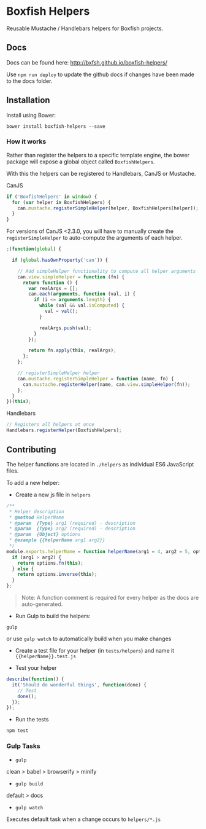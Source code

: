 # Boxfish Helpers
Reusable Mustache / Handlebars helpers for Boxfish projects.

## Docs
Docs can be found here: http://bxfsh.github.io/boxfish-helpers/

Use `npm run deploy` to update the github docs if changes have been made to the docs folder.

## Installation
Install using Bower:
```shell
bower install boxfish-helpers --save
```

### How it works
Rather than register the helpers to a specific template engine,
the bower package will expose a global object called `BoxfishHelpers`.

With this the helpers can be registered to Handlebars, CanJS or Mustache.

CanJS
```javascript
if ('BoxfishHelpers' in window) {
  for (var helper in BoxfishHelpers) {
    can.mustache.registerSimpleHelper(helper, BoxfishHelpers[helper]);  
  }
}
```

For versions of CanJS <2.3.0, you will have to manually create the `registerSimpleHelper` to auto-compute the arguments of each helper.

```javascript
;(function(global) {

  if (global.hasOwnProperty('can')) {

    // Add simpleHelper functionality to compute all helper arguments
    can.view.simpleHelper = function (fn) {
      return function () {
        var realArgs = [];
        can.each(arguments, function (val, i) {
          if (i <= arguments.length) {
            while (val && val.isComputed) {
              val = val();
            }

            realArgs.push(val);
          }
        });

        return fn.apply(this, realArgs);
      };
    };

    // registerSimpleHelper helper
    can.mustache.registerSimpleHelper = function (name, fn) {
      can.mustache.registerHelper(name, can.view.simpleHelper(fn));
    };
  }
})(this);
```

Handlebars
```javascript
// Registers all helpers at once
Handlebars.registerHelper(BoxfishHelpers);
```

## Contributing
The helper functions are located in `./helpers` as individual ES6 JavaScript files.

To add a new helper:

* Create a new js file in `helpers`
```javascript
/**
 * Helper description
 * @method HelperName
 * @param  {Type} arg1 (required) - description
 * @param  {Type} arg2 (required) - description
 * @param  {Object} options
 * @example {{helperName arg1 arg2}}
 */
module.exports.helperName = function helperName(arg1 = 4, arg2 = 5, options) {
  if (arg1 > arg2) {
    return options.fn(this);
  } else {
    return options.inverse(this);
  }
};
```

> Note: A function comment is required for every helper as the docs are auto-generated.

* Run Gulp to build the helpers:
```shell
gulp
```

or use `gulp watch` to automatically build when you make changes

* Create a test file for your helper (in `tests/helpers`) and name it
`{{helperName}}.test.js`

* Test your helper
```javascript
describe(function() {
  it('Should do wonderful things', function(done) {
    // Test
    done();
  });
});
```

* Run the tests
```shell
npm test
```

### Gulp Tasks

* `gulp`

clean > babel > browserify > minify

* `gulp build`

default > docs

* `gulp watch`

Executes default task when a change occurs to `helpers/*.js`
